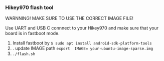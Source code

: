 ### Hikey970 flash tool
WARNNING! MAKE SURE TO USE THE CORRECT IMAGE FILE!

Use UART and USB C connnect to your Hikey970 and make
sure that your board is in fastboot mode.

1. Install fastboot by `$ sudo apt install android-sdk-platform-tools`
2. . update IMAGE path `export  IMAGE= your-ubuntu-image-sparse.img`
3. `./flash.sh`
